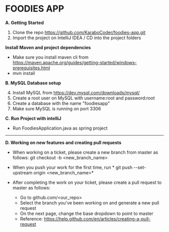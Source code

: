 # FOODIES APP

**A. Getting Started**

 1. Clone the repo https://github.com/KaraboCoder/foodies-app.git
 2. Import the project on IntelliJ IDEA / CD into the project folders
 
 **Install Maven and project dependencies**
 
 *  Make sure you install maven cli from https://maven.apache.org/guides/getting-started/windows-prerequisites.html
 *  mvn install    
 
 **B. MySQL Database setup**
 
 4. Install MySQL from https://dev.mysql.com/downloads/mysql/
 5. Create a root user on MySQL with username:root and password:root
 6. Create a database with the name "foodiesapp"
 7. Make sure MySQL is running on port 3306
 
 **C. Run Project with intelliJ**
 * Run FoodiesApplication.java as spring project

<hr>

**D. Working on new features and creating pull requests**

 - When working on a ticket, please create a new branch from master as follows: git checkout -b <new_branch_name>
 
 - When you push your work for the first time, run * git push --set-upstream origin <new_branch_name>*

 - After completing the work on your ticket, please create a pull request to master as follows:
 
   * Go to github.com/<our_repo>
   * Select the branch you've been working on and generate a new pull request
   * On the next page, change the base dropdown to point to master
   * Reference: https://help.github.com/en/articles/creating-a-pull-request
